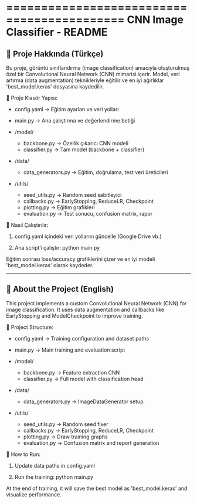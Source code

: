 ===========================================
 CNN Image Classifier - README
===========================================

📌 Proje Hakkında (Türkçe)
--------------------------
Bu proje, görüntü sınıflandırma (image classification) amacıyla oluşturulmuş özel bir Convolutional Neural Network (CNN) mimarisi içerir. Model, veri artırma (data augmentation) teknikleriyle eğitilir ve en iyi ağırlıklar 'best_model.keras' dosyasına kaydedilir.

📁 Proje Klasör Yapısı:
- config.yaml              → Eğitim ayarları ve veri yolları
- main.py                  → Ana çalıştırma ve değerlendirme betiği

- /model/
    - backbone.py          → Özellik çıkarıcı CNN modeli
    - classifier.py        → Tam model (backbone + classifier)

- /data/
    - data_generators.py   → Eğitim, doğrulama, test veri üreticileri

- /utils/
    - seed_utils.py        → Random seed sabitleyici
    - callbacks.py         → EarlyStopping, ReduceLR, Checkpoint
    - plotting.py          → Eğitim grafikleri
    - evaluation.py        → Test sonucu, confusion matrix, rapor

🚀 Nasıl Çalıştırılır:

1. config.yaml içindeki veri yollarını güncelle (Google Drive vb.)

2. Ana script’i çalıştır:
   python main.py

Eğitim sonrası loss/accuracy grafiklerini çizer ve en iyi modeli 'best_model.keras' olarak kaydeder.

-------------------------------------------

📌 About the Project (English)
------------------------------
This project implements a custom Convolutional Neural Network (CNN) for image classification. It uses data augmentation and callbacks like EarlyStopping and ModelCheckpoint to improve training.

📁 Project Structure:
- config.yaml              → Training configuration and dataset paths
- main.py                  → Main training and evaluation script

- /model/
    - backbone.py          → Feature extraction CNN
    - classifier.py        → Full model with classification head

- /data/
    - data_generators.py   → ImageDataGenerator setup

- /utils/
    - seed_utils.py        → Random seed fixer
    - callbacks.py         → EarlyStopping, ReduceLR, Checkpoint
    - plotting.py          → Draw training graphs
    - evaluation.py        → Confusion matrix and report generation

🚀 How to Run:

1. Update data paths in config.yaml

2. Run the training:
   python main.py

At the end of training, it will save the best model as 'best_model.keras' and visualize performance.
